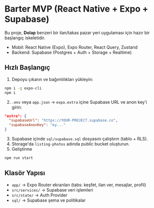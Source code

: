 # Barter MVP (React Native + Expo + Supabase)

Bu proje, **Dolap** benzeri bir ilan/takas pazar yeri uygulaması için hazır bir başlangıç iskeletidir.
- Mobil: React Native (Expo), Expo Router, React Query, Zustand
- Backend: Supabase (Postgres + Auth + Storage + Realtime)

## Hızlı Başlangıç

1) Depoyu çıkarın ve bağımlılıkları yükleyin:
```bash
npm i -g expo-cli
npm i
```
2) `.env` veya `app.json` -> `expo.extra` içine Supabase URL ve anon key'i girin:
```json
"extra": {
  "supabaseUrl": "https://YOUR-PROJECT.supabase.co",
  "supabaseAnonKey": "ey..."
}
```
3) Supabase içinde `sql/supabase.sql` dosyasını çalıştırın (tablo + RLS).
4) Storage'da `listing-photos` adında public bucket oluşturun.
5) Geliştirme
```bash
npm run start
```

## Klasör Yapısı

- `app/` -> Expo Router ekranları (tabs: keşfet, ilan ver, mesajlar, profil)
- `src/services/` -> Supabase veri işlemleri
- `src/state/` -> Auth Provider
- `sql/` -> Supabase şema ve politikalar

